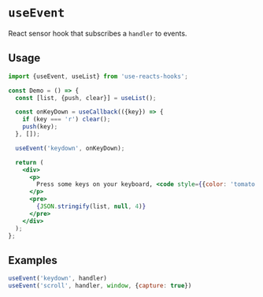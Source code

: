# `useEvent`

React sensor hook that subscribes a `handler` to events.


## Usage

```jsx
import {useEvent, useList} from 'use-reacts-hooks';

const Demo = () => {
  const [list, {push, clear}] = useList();

  const onKeyDown = useCallback(({key}) => {
    if (key === 'r') clear();
    push(key);
  }, []);

  useEvent('keydown', onKeyDown);

  return (
    <div>
      <p>
        Press some keys on your keyboard, <code style={{color: 'tomato'}}>r</code> key resets the list
      </p>
      <pre>
        {JSON.stringify(list, null, 4)}
      </pre>
    </div>
  );
};
```


## Examples

```js
useEvent('keydown', handler)
useEvent('scroll', handler, window, {capture: true})
```
